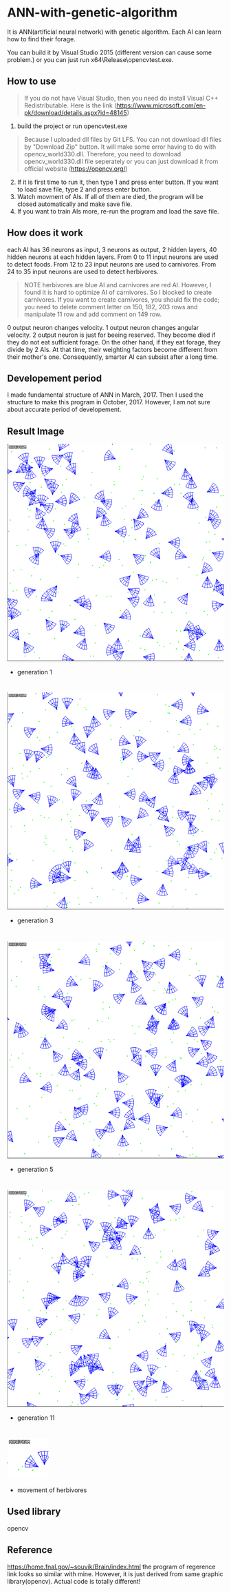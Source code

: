 # ANN-with-genetic-algorithm
It is ANN(artificial neural network) with genetic algorithm. Each AI can learn how to find their forage.

You can build it by Visual Studio 2015 (different version can cause some problem.)
or you can just run x64\Release\opencvtest.exe. 

How to use
-------------
> If you do not have Visual Studio, then you need do install Visual C++ Redistributable. Here is the link (https://www.microsoft.com/en-pk/download/details.aspx?id=48145)
1. build the project or run opencvtest.exe
> Because I uploaded dll files by Git LFS. You can not download dll files by "Download Zip" button. It will make some error having to do with opencv_world330.dll. Therefore, you need to download opencv_world330.dll file seperately or you can just download it from official website (https://opencv.org/)
2. If it is first time to run it, then type 1 and press enter button. If you want to load save file, type 2 and press enter button.
3. Watch movment of AIs. If all of them are died, the program will be closed automatically and make save file.
4. If you want to train AIs more, re-run the program and load the save file.

How does it work
-------------
each AI has 36 neurons as input, 3 neurons as output, 2 hidden layers, 40 hidden neurons at each hidden layers. From 0 to 11 input neurons are used to detect foods. From 12 to 23 input neurons are used to carnivores. From 24 to 35 input neurons are used to detect herbivores.
> NOTE herbivores are blue AI and carnivores are red AI. However, I found it is hard to optimize AI of carnivores. So I blocked to create carnivores. If you want to create carnivores, you should fix the code; you need to delete comment letter on 150, 182, 203 rows and manipulate 11 row and add comment on 149 row.

0 output neuron changes velocity. 1 output neuron changes angular velocity. 2 output neuron is just for beeing reserved. They become died if they do not eat sufficient forage. On the other hand, if they eat forage, they divide by 2 AIs. At that time, their weighting factors become different from their mother's one. Consequently, smarter AI can subsist after a long time.

Developement period
-------------
I made fundamental structure of ANN in March, 2017. Then I used the structure to make this program in October, 2017. However, I am not sure about accurate period of developement.

Result Image
-------------
![Alt text](/picture/gen1.gif "Generation 1")
* generation 1  
#
![Alt text](/picture/gen3.gif "Generation 3")
* generation 3  
#
![Alt text](/picture/gen5.gif "Generation 5")
* generation 5  
#
![Alt text](/picture/gen11.gif "Generation 11")
* generation 11  
#
![Alt text](/picture/close.gif "Close")
* movement of herbivores

Used library
-------------
opencv

Reference
-------------
https://home.fnal.gov/~souvik/Brain/index.html
the program of regerence link looks so similar with mine. However, it is just derived from same graphic library(opencv).
Actual code is totally different!

